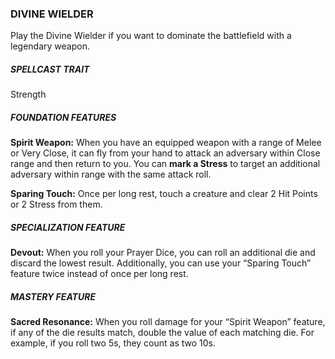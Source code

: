 ### DIVINE WIELDER
Play the Divine Wielder if you want to dominate the battlefield with a legendary weapon.

##### SPELLCAST TRAIT
Strength

##### FOUNDATION FEATURES
**Spirit Weapon:** When you have an equipped weapon with a range of Melee or Very Close, it can fly from your hand to attack an adversary within Close range and then return to you. You can **mark a Stress** to target an additional adversary within range with the same attack roll.  

**Sparing Touch:** Once per long rest, touch a creature and clear 2 Hit Points or 2 Stress from them.  

##### SPECIALIZATION FEATURE
**Devout:** When you roll your Prayer Dice, you can roll an additional die and discard the lowest result. Additionally, you can use your “Sparing Touch” feature twice instead of once per long rest.  

##### MASTERY FEATURE
**Sacred Resonance:** When you roll damage for your “Spirit Weapon” feature, if any of the die results match, double the value of each matching die. For example, if you roll two 5s, they count as two 10s.  